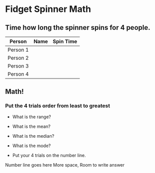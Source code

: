 # Fidget Spinner Math

## Time how long the spinner spins for 4 people. 


Person | Name | Spin Time
-------- | ---- | -------------
Person 1 |
Person 2 |
Person 3 |
Person 4 |


## Math!

### Put the 4 trials order from least to greatest

- What is the range?

- What is the mean?

- What is the median? 

- What is the mode?

- Put your 4 trials on the number line.

Number line goes here
More space, Room to write answer 
